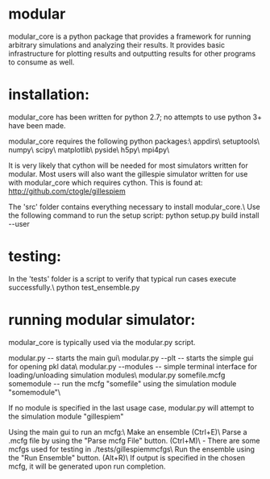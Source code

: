 
modular
=======
modular_core is a python package that provides a framework for running 
arbitrary simulations and analyzing their results. 
It provides basic infrastructure for plotting results and 
outputting results for other programs to consume as well.

installation:
=============
modular_core has been written for python 2.7; no attempts to use python 3+ have been made.

modular_core requires the following python packages:\\
appdirs\\
setuptools\\
numpy\\
scipy\\
matplotlib\\
pyside\\
h5py\\
mpi4py\\

It is very likely that cython will be needed for most simulators written for modular.
Most users will also want the gillespie simulator written for use with modular_core which requires cython.
This is found at: http://github.com/ctogle/gillespiem

The 'src' folder contains everything necessary to install modular_core.\\
Use the following command to run the setup script:
python setup.py build install --user

testing:
========
In the 'tests' folder is a script to verify that typical run cases execute successfully.\\
python test_ensemble.py

running modular simulator:
==========================
modular_core is typically used via the modular.py script.

modular.py                                  -- starts the main gui\\
modular.py --plt                            -- starts the simple gui for opening pkl data\\
modular.py --modules                        -- simple terminal interface for loading/unloading simulation modules\\
modular.py somefile.mcfg somemodule         -- run the mcfg "somefile" using the simulation module "somemodule"\\

If no module is specified in the last usage case, modular.py will attempt to the simulation module "gillespiem"

Using the main gui to run an mcfg:\\
Make an ensemble (Ctrl+E)\\
Parse a .mcfg file by using the "Parse mcfg File" button. (Ctrl+M)\\
	- There are some mcfgs used for testing in ./tests/gillespiemmcfgs\\
Run the ensemble using the "Run Ensemble" button. (Alt+R)\\
If output is specified in the chosen mcfg, it will be generated upon run completion.





